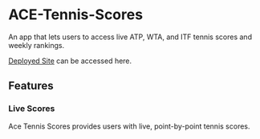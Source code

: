 # ACE-Tennis-Scores

An app that lets users to access live ATP, WTA, and ITF tennis scores and weekly rankings.

[Deployed Site](https://www.ace-tennis-scores.com/) can be accessed here.

## Features

### Live Scores

Ace Tennis Scores provides users with live, point-by-point tennis scores. 
